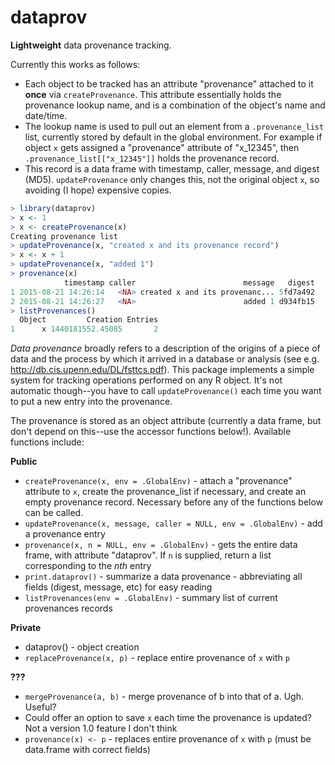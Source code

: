 # dataprov
**Lightweight** data provenance tracking.

Currently this works as follows:
* Each object to be tracked has an attribute "provenance" attached to it **once** via `createProvenance`. This attribute essentially holds the provenance lookup name, and is a combination of the object's name and date/time.
* The lookup name is used to pull out an element from a `.provenance_list` list, currently stored by default in the global environment. For example if object `x` gets assigned a "provenance" attribute of "x_12345", then `.provenance_list[["x_12345"]]` holds the provenance record.
* This record is a data frame with timestamp, caller, message, and digest (MD5). `updateProvenance` only changes this, not the original object `x`, so avoiding (I hope) expensive copies.

```R
> library(dataprov)
> x <- 1
> x <- createProvenance(x)
Creating provenance list
> updateProvenance(x, "created x and its provenance record")
> x <- x + 1
> updateProvenance(x, "added 1")
> provenance(x)
            timestamp caller                        message   digest
1 2015-08-21 14:26:14   <NA> created x and its provenanc... 5fd7a492
2 2015-08-21 14:26:27   <NA>                        added 1 d934fb15
> listProvenances()
  Object         Creation Entries
1      x 1440181552.45085       2
```

*Data provenance* broadly refers to a description of the origins of a piece of data and the process by which it arrived in a database or analysis (see e.g. http://db.cis.upenn.edu/DL/fsttcs.pdf). This package implements a simple system for tracking operations performed on any R object. It's not automatic though--you have to call `updateProvenance()` each time you want to put a new entry into the provenance.

The provenance is stored as an object attribute (currently a data frame, but don't depend on this--use the accessor functions below!). Available functions include:

**Public**
* `createProvenance(x, env = .GlobalEnv)` - attach a "provenance" attribute to `x`, create the provenance_list if necessary, and create an empty provenance record. Necessary before any of the functions below can be called.
* `updateProvenance(x, message, caller = NULL, env = .GlobalEnv)` - add a provenance entry
* `provenance(x, n = NULL, env = .GlobalEnv)` - gets the entire data frame, with attribute "dataprov". If `n` is supplied, return a list corresponding to the *nth* entry
* `print.dataprov()` - summarize a data provenance - abbreviating all fields (digest, message, etc) for easy reading
* `listProvenances(env = .GlobalEnv)` - summary list of current provenances records

**Private**
* dataprov() - object creation
* `replaceProvenance(x, p)` - replace entire provenance of `x` with `p` 

**???**
* `mergeProvenance(a, b)` - merge provenance of b into that of a. Ugh. Useful?
* Could offer an option to save `x` each time the provenance is updated? Not a version 1.0 feature I don't think
* `provenance(x) <- p` - replaces entire provenance of `x` with `p` (must be data.frame with correct fields)
